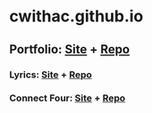 # cwithac.github.io

## Portfolio: [Site](https://cwithac.github.io/) + [Repo](https://github.com/cwithac/cwithac.github.io)


### Lyrics: [Site](https://cwithac.github.io/lyrics/) + [Repo](https://github.com/cwithac/cwithac.github.io/tree/master/lyrics)

### Connect Four: [Site](https://cwithac.github.io/connect-four/) + [Repo](https://github.com/cwithac/cwithac.github.io/tree/master/connect-four)
